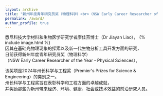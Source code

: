```yaml
---
layout: archive
title: "新州年度青年研究员奖（物理科学）<br>（NSW Early Career Researcher of the Year - Physical Sciences）"
permalink: /award/
author_profile: true
---
```

悉尼科技大学材料和生物医学研究学者廖佳燕博士（Dr Jiayan Liao），                                      {% include image.html %}    <br>
因其在基础光物理现象的探索以及新一代生物分析工具开发方面的研究，<br>
日前获得新州年度青年研究员奖（物理科学）<br>（NSW Early Career Researcher of the Year - Physical Sciences）。

该奖项是2024年州长科学与工程奖（Premier's Prizes for Science & Engineering）的类别之一。<br>
州长科学与工程奖旨在表彰科学和工程方面的卓越成就，<br>
并奖励那些为新州带来经济、环境、健康、社会或技术效益的前沿研究人员。<br>
